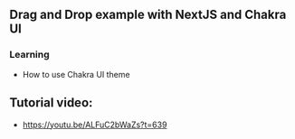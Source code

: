 ## Drag and Drop example with NextJS and Chakra UI

### Learning

- How to use Chakra UI theme

## Tutorial video:

- https://youtu.be/ALFuC2bWaZs?t=639

<!-- What this man is missing in his video:
 Segmenting the part with some headings for redirecting that part- Adding hastags and use the word Chakra in title -->
